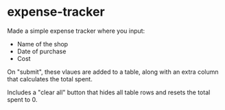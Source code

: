 # expense-tracker

Made a simple expense tracker where you input:
- Name of the shop
- Date of purchase
- Cost

On "submit", these vlaues are added to a table, along with an extra column that calculates the total spent.

Includes a "clear all" button that hides all table rows and resets the total spent to 0.
